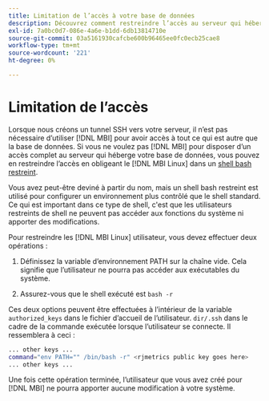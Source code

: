 ```yaml
---
title: Limitation de l’accès à votre base de données
description: Découvrez comment restreindre l’accès au serveur qui héberge votre base de données.
exl-id: 7a0bc0d7-086e-4a6e-b1dd-6db13814710e
source-git-commit: 03a5161930cafcbe600b96465ee0fc0ecb25cae8
workflow-type: tm+mt
source-wordcount: '221'
ht-degree: 0%

---
```


# Limitation de l’accès

Lorsque nous créons un tunnel SSH vers votre serveur, il n’est pas nécessaire d’utiliser [!DNL MBI] pour avoir accès à tout ce qui est autre que la base de données. Si vous ne voulez pas [!DNL MBI] pour disposer d’un accès complet au serveur qui héberge votre base de données, vous pouvez en restreindre l’accès en obligeant le [!DNL MBI Linux] dans un [shell bash restreint](https://www.gnu.org/software/bash/manual/html_node/The-Restricted-Shell.html).

Vous avez peut-être deviné à partir du nom, mais un shell bash restreint est utilisé pour configurer un environnement plus contrôlé que le shell standard. Ce qui est important dans ce type de shell, c&#39;est que les utilisateurs restreints de shell ne peuvent pas accéder aux fonctions du système ni apporter des modifications.

Pour restreindre les [!DNL MBI Linux] utilisateur, vous devez effectuer deux opérations :

1. Définissez la variable d’environnement PATH sur la chaîne vide. Cela signifie que l’utilisateur ne pourra pas accéder aux exécutables du système.

1. Assurez-vous que le shell exécuté est `bash -r`

Ces deux options peuvent être effectuées à l’intérieur de la variable `authorized_keys` dans le fichier d’accueil de l’utilisateur. `dir/.ssh` dans le cadre de la commande exécutée lorsque l’utilisateur se connecte. Il ressemblera à ceci :

```bash
... other keys ...
command="env PATH="" /bin/bash -r" <rjmetrics public key goes here>
... other keys ...
```

Une fois cette opération terminée, l’utilisateur que vous avez créé pour [!DNL MBI] ne pourra apporter aucune modification à votre système.
